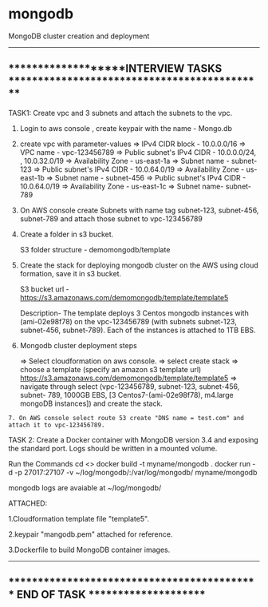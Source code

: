 # mongodb
MongoDB cluster creation and deployment

--------------------------------------------------------------------------------
*******************INTERVIEW TASKS  ********************************************
--------------------------------------------------------------------------------
TASK1: Create vpc and 3 subnets and attach the subnets to the vpc.

  1. Login to aws console , create keypair with the name - Mongo.db
  2. create vpc with parameter-values
      => IPv4 CIDR block - 10.0.0.0/16
      => VPC name - vpc-123456789
      => Public subnet's IPv4 CIDR - 10.0.0.0/24, , 10.0.32.0/19
      => Availability Zone - us-east-1a
      => Subnet name - subnet-123
      => Public subnet's IPv4 CIDR - 10.0.64.0/19
      => Availability Zone - us-east-1b
      => Subnet name - subnet-456
      => Public subnet's IPv4 CIDR - 10.0.64.0/19
      => Availability Zone - us-east-1c
      => Subnet name- subnet-789

  3. On AWS console create Subnets with name tag subnet-123, subnet-456, subnet-789 and attach those subnet to vpc-123456789

  4. Create a folder in s3 bucket.

        S3 folder structure - demomongodb/template

  5. Create the stack for deploying mongodb cluster on the AWS using cloud formation, save it in s3 bucket.

        S3 bucket url - https://s3.amazonaws.com/demomongodb/template/template5

        Description-
        The template deploys 3 Centos mongodb instances with (ami-02e98f78) on the vpc-123456789 (with subnets subnet-123,
        subnet-456, subnet-789).
        Each of the instances is attached to 1TB EBS.

   6. Mongodb cluster deployment steps

      => Select cloudformation on aws console.
      => select create stack
      => choose a template (specify an amazon s3 template url)
          https://s3.amazonaws.com/demomongodb/template/template5
      => navigate through select (vpc-123456789, subnet-123, subnet-456, subnet- 789, 1000GB EBS, [3 Centos7-(ami-02e98f78),
      m4.large mongoDB instances]) and create the stack.

    7. On AWS console select route 53 create "DNS name = test.com" and attach it to vpc-123456789.

TASK 2: Create a Docker container with MongoDB version 3.4 and exposing the standard port. Logs should be written in a mounted volume.

   Run the Commands
   cd <<Path To my Dockerfile>>
   docker build -t myname/mongodb .
   docker run -d -p 27017:27107 -v ~/log/mongodb/:/var/log/mongodb/ myname/mongodb

   mongodb logs are avaiable at ~/log/mongodb/



ATTACHED:

  1.Cloudformation template file "template5".

  2.keypair "mangodb.pem" attached for reference.

  3.Dockerfile to build MongoDB container images.

  ------------------------------------------------------------------------------
  ******************************************* END OF TASK   ********************
  ------------------------------------------------------------------------------

